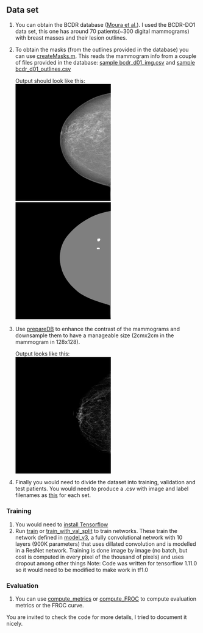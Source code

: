 ## Data set

1. You can obtain the BCDR database ([Moura et al.](http://dx.doi.org/10.1007/s11548-013-0838-2)). I used the BCDR-DO1 data set, this one has around 70 patients(~300 digital mammograms) with breast masses and their lesion outlines.

2. To obtain the masks (from the outlines provided in the database) you can use [createMasks.m](database_info/createMask/createMask.m). This reads the mammogram info from a couple of files provided in the database: [sample bcdr_d01_img.csv](database_info/createMask/bcdr_d01_img.csv) and [sample bcdr_d01_outlines.csv](database_info/createMask/bcdr_d01_outlines.csv)

   Output should look like this:  
   <img src="database_info/createMask/img_20_30_1_RCC.png" width="250"/> <img src="database_info/createMask/img_20_30_1_RCC_mask.png" width="250"/>

3. Use [prepareDB](code/prepareDB.py) to enhance the contrast of the mammograms and downsample them to have a manageable size (2cmx2cm in the mammogram in 128x128).

   Output looks like this:  
   <img src="database_info/createMask/mammogram_resized.png" width="250" align='center'>

4. Finally you would need to divide the dataset into training, validation and test patients. You would need to produce a .csv with image and label filenames as [this](code/example.csv) for each set.

### Training

1. You would need to [install Tensorflow](https://www.tensorflow.org/install/)
2. Run [train](code/train.py) or [train_with_val_split](code/train_with_val_split.py) to train networks. These train the network defined in [model_v3](code/model_v3.py), a fully convolutional network with 10 layers (900K parameters) that uses dillated convolution and is modelled in a ResNet network. Training is done image by image (no batch, but cost is computed in every pixel of the thousand of pixels) and uses dropout among other things
   Note: Code was written for tensorflow 1.11.0 so it would need to be modified to make work in tf1.0

### Evaluation

1. You can use [compute_metrics](code/compute_metrics.py) or [compute_FROC](code/compute_FROC.py) to compute evaluation metrics or the FROC curve.

You are invited to check the code for more details, I tried to document it nicely.
